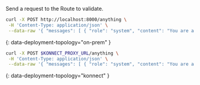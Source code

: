 Send a request to the Route to validate.

```sh
curl -X POST http://localhost:8000/anything \
 -H 'Content-Type: application/json' \
 --data-raw '{ "messages": [ { "role": "system", "content": "You are a mathematician" }, { "role": "user", "content": "What is 1+1?"} ] }'
```
{: data-deployment-topology="on-prem" }

```sh
curl -X POST $KONNECT_PROXY_URL/anything \
 -H 'Content-Type: application/json' \
 --data-raw '{ "messages": [ { "role": "system", "content": "You are a mathematician" }, { "role": "user", "content": "What is 1+1?"} ] }'
```
{: data-deployment-topology="konnect" }